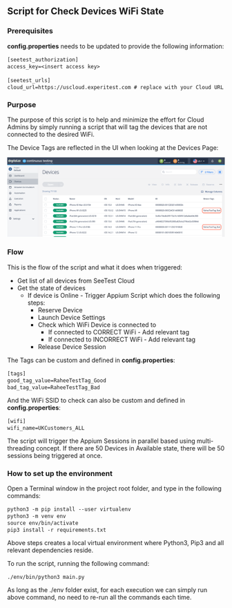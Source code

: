 ## Script for Check Devices WiFi State

### Prerequisites

**config.properties** needs to be updated to provide the following information:

```commandline
[seetest_authorization]
access_key=<insert access key>

[seetest_urls]
cloud_url=https://uscloud.experitest.com # replace with your Cloud URL
```

### Purpose

The purpose of this script is to help and minimize the effort for Cloud Admins by simply running a script that will tag the devices that are not connected to the desired WiFi.

The Device Tags are reflected in the UI when looking at the Devices Page:

![img.png](images/device_tags.png)

### Flow

This is the flow of the script and what it does when triggered:

- Get list of all devices from SeeTest Cloud
- Get the state of devices
    - If device is Online - Trigger Appium Script which does the following steps:
      - Reserve Device
      - Launch Device Settings
      - Check which WiFi Device is connected to
        - If connected to CORRECT WiFi - Add relevant tag
        - If connected to INCORRECT WiFi - Add relevant tag
      - Release Device Session

The Tags can be custom and defined in **config.properties**:

```commandline
[tags]
good_tag_value=RaheeTestTag_Good
bad_tag_value=RaheeTestTag_Bad
```

And the WiFi SSID to check can also be custom and defined in **config.properties**:

```commandline
[wifi]
wifi_name=UKCustomers_ALL
```

The script will trigger the Appium Sessions in parallel based using multi-threading concept.
If there are 50 Devices in Available state, there will be 50 sessions being triggered at once.

### How to set up the environment

Open a Terminal window in the project root folder, and type in the following commands:

```commandline
python3 -m pip install --user virtualenv
python3 -m venv env
source env/bin/activate
pip3 install -r requirements.txt
```

Above steps creates a local virtual environment where Python3, Pip3 and all relevant dependencies reside.

To run the script, running the following command:

```commandline
./env/bin/python3 main.py
```

As long as the ./env folder exist, for each execution we can simply run above command, no need to re-run all the commands each time.